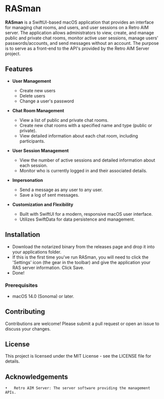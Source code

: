 # RASman

**RASman** is a SwiftUI-based macOS application that provides an interface for managing chat rooms, and users, and user sessions on a Retro AIM server. The application allows administrators to view, create, and manage public and private chat rooms, monitor active user sessions, manage users' passwords/accounts, and send messages without an account. The purpose is to serve as a front-end to the API's provided by the Retro AIM Server project. 

## Features

- **User Management**
  - Create new users
  - Delete users
  - Change a user's password

- **Chat Room Management**
  - View a list of public and private chat rooms.
  - Create new chat rooms with a specified name and type (public or private).
  - View detailed information about each chat room, including participants.

- **User Session Management**
  - View the number of active sessions and detailed information about each session.
  - Monitor who is currently logged in and their associated details.
  
- **Impersonation**
  - Send a message as any user to any user. 
  - Save a log of sent messages.

- **Customization and Flexibility**
  - Built with SwiftUI for a modern, responsive macOS user interface.
  - Utilizes SwiftData for data persistence and management.

## Installation

- Download the notarized binary from the releases page and drop it into your applications folder.
- If this is the first time you've run RASman, you will need to click the 'Settings' icon (the gear in the toolbar) and give the application your RAS server information. Click Save.
- Done!

### Prerequisites

- macOS 14.0 (Sonoma) or later.

## Contributing

Contributions are welcome! Please submit a pull request or open an issue to discuss your changes.

## License

This project is licensed under the MIT License - see the LICENSE file for details.

## Acknowledgements

	•	Retro AIM Server: The server software providing the management APIs.

